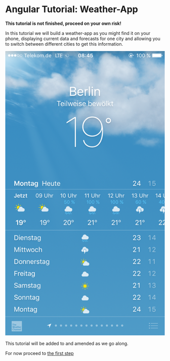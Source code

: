 # Angular Tutorial: Weather-App

**This tutorial is not finished, proceed on your own risk!**

In this tutorial we will build a weather-app as you might find it on your phone, displaying current data and
forecasts for one city and allowing you to switch between different cities to get this information. 

![Weather App](./assets/weather_for_city.png)

This tutorial will be added to and amended as we go along.

For now proceed to [the first step](./steps/001-project-best-practices.md)